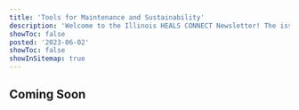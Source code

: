 ```yaml
---
title: 'Tools for Maintenance and Sustainability'
description: 'Welcome to the Illinois HEALS CONNECT Newsletter! The issue features an overview of the Illinois HEALS program, an innovative approach to service delivery, and a program demonstration project update.'
showToc: false
posted: '2023-06-02'
showToc: false
showInSitemap: true
---
```


## Coming Soon
